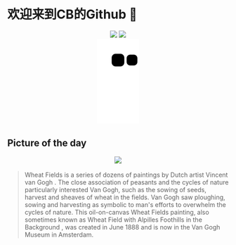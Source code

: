 
# 欢迎来到CB的Github 👋

<div align="center">
  <img height="137px" src="https://github-readme-stats.vercel.app/api?username=SuperCB&show_icons=true&theme=radical" />
  <img height="137px" src="https://github-readme-stats.vercel.app/api/top-langs/?username=SuperCB&hide_title=true&hide_border=true&layout=compact&langs_count=6&text_color=000&icon_color=fff" />
</div>


<div align="center">
    <img src="./contribution-snake/github-contribution-grid-snake.svg" />
</div>



## Picture of the day
<div align="center">
  <img width=400px src="https://upload.wikimedia.org/wikipedia/commons/thumb/4/4b/Korenveld_-_s0146V1962_-_Van_Gogh_Museum.jpg/495px-Korenveld_-_s0146V1962_-_Van_Gogh_Museum.jpg" />
</div>

>Wheat Fields  is a series of dozens of paintings by Dutch artist  Vincent van Gogh . The close association of peasants and the cycles of nature particularly interested Van Gogh, such as the sowing of seeds, harvest and sheaves of wheat in the fields. Van Gogh saw ploughing, sowing and harvesting as symbolic to man's efforts to overwhelm the cycles of nature. This oil-on-canvas  Wheat Fields  painting, also sometimes known as  Wheat Field with Alpilles Foothills in the Background , was created in June 1888 and is now in the  Van Gogh Museum  in Amsterdam.


